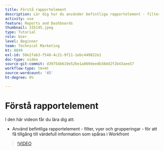 ```yaml
---
title: Förstå rapportelement
description: Lär dig hur du använder befintliga rapportelement - filter, vyer och grupperingar - för att få tillgång till information som spåras i Workfront.
activity: use
feature: Reports and Dashboards
thumbnail: 335145.jpeg
type: Tutorial
role: User
level: Beginner
team: Technical Marketing
kt: 8849
exl-id: 50e2fab3-f548-4c21-9f11-1ebc449822e1
doc-type: video
source-git-commit: d39754b619e526e1a869deedb38dd2f2b43aee57
workflow-type: tm+mt
source-wordcount: '45'
ht-degree: 0%

---
```


# Förstå rapportelement

I den här videon får du lära dig att:

* Använd befintliga rapportelement - filter, vyer och grupperingar - för att få tillgång till värdefull information som spåras i Workfront

>[!VIDEO](https://video.tv.adobe.com/v/335145/?quality=12)
